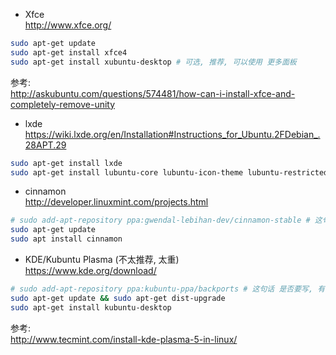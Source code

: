 - Xfce  
http://www.xfce.org/
``` bash
sudo apt-get update
sudo apt-get install xfce4
sudo apt-get install xubuntu-desktop # 可选, 推荐, 可以使用 更多面板
```
参考:  
http://askubuntu.com/questions/574481/how-can-i-install-xfce-and-completely-remove-unity

- lxde  
https://wiki.lxde.org/en/Installation#Instructions_for_Ubuntu.2FDebian_.28APT.29
``` bash
sudo apt-get install lxde
sudo apt-get install lubuntu-core lubuntu-icon-theme lubuntu-restricted-extras # 可选, 推荐
```

- cinnamon  
http://developer.linuxmint.com/projects.html
``` bash
# sudo add-apt-repository ppa:gwendal-lebihan-dev/cinnamon-stable # 这句话 是否要写, 有待测试
sudo apt-get update
sudo apt install cinnamon
```

- KDE/Kubuntu Plasma (不太推荐, 太重)  
https://www.kde.org/download/
``` bash
# sudo add-apt-repository ppa:kubuntu-ppa/backports # 这句话 是否要写, 有待测试
sudo apt-get update && sudo apt-get dist-upgrade
sudo apt-get install kubuntu-desktop
```

参考:  
http://www.tecmint.com/install-kde-plasma-5-in-linux/
